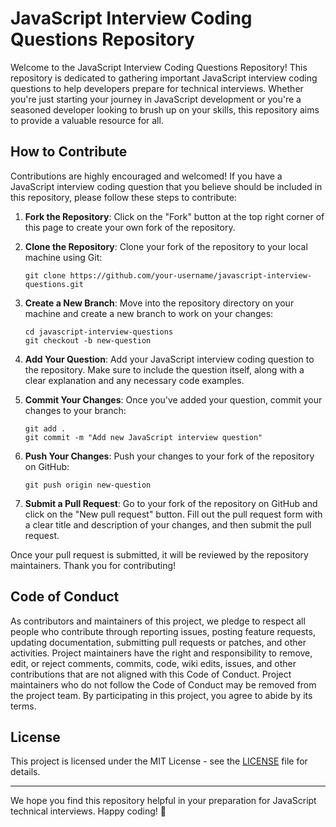 # JavaScript Interview Coding Questions Repository

Welcome to the JavaScript Interview Coding Questions Repository! This repository is dedicated to gathering important JavaScript interview coding questions to help developers prepare for technical interviews. Whether you're just starting your journey in JavaScript development or you're a seasoned developer looking to brush up on your skills, this repository aims to provide a valuable resource for all.

## How to Contribute

Contributions are highly encouraged and welcomed! If you have a JavaScript interview coding question that you believe should be included in this repository, please follow these steps to contribute:

1. **Fork the Repository**: Click on the "Fork" button at the top right corner of this page to create your own fork of the repository.

2. **Clone the Repository**: Clone your fork of the repository to your local machine using Git:

    ```
    git clone https://github.com/your-username/javascript-interview-questions.git
    ```

3. **Create a New Branch**: Move into the repository directory on your machine and create a new branch to work on your changes:

    ```
    cd javascript-interview-questions
    git checkout -b new-question
    ```

4. **Add Your Question**: Add your JavaScript interview coding question to the repository. Make sure to include the question itself, along with a clear explanation and any necessary code examples.

5. **Commit Your Changes**: Once you've added your question, commit your changes to your branch:

    ```
    git add .
    git commit -m "Add new JavaScript interview question"
    ```

6. **Push Your Changes**: Push your changes to your fork of the repository on GitHub:

    ```
    git push origin new-question
    ```

7. **Submit a Pull Request**: Go to your fork of the repository on GitHub and click on the "New pull request" button. Fill out the pull request form with a clear title and description of your changes, and then submit the pull request.

Once your pull request is submitted, it will be reviewed by the repository maintainers. Thank you for contributing!

## Code of Conduct

As contributors and maintainers of this project, we pledge to respect all people who contribute through reporting issues, posting feature requests, updating documentation, submitting pull requests or patches, and other activities. Project maintainers have the right and responsibility to remove, edit, or reject comments, commits, code, wiki edits, issues, and other contributions that are not aligned with this Code of Conduct. Project maintainers who do not follow the Code of Conduct may be removed from the project team. By participating in this project, you agree to abide by its terms.

## License

This project is licensed under the MIT License - see the [LICENSE](LICENSE) file for details.

---

We hope you find this repository helpful in your preparation for JavaScript technical interviews. Happy coding! 🚀
